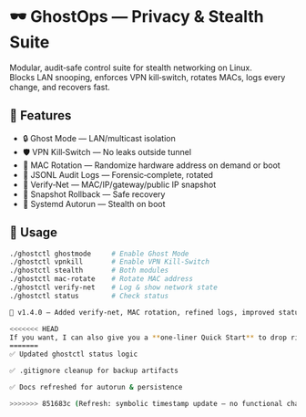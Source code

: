 # 🕶️ GhostOps — Privacy & Stealth Suite

Modular, audit‑safe control suite for stealth networking on Linux.  
Blocks LAN snooping, enforces VPN kill‑switch, rotates MACs, logs every change, and recovers fast.

## 🚀 Features
- 🔒 Ghost Mode — LAN/multicast isolation
- 🛡️ VPN Kill‑Switch — No leaks outside tunnel
- 🔄 MAC Rotation — Randomize hardware address on demand or boot
- 🧾 JSONL Audit Logs — Forensic‑complete, rotated
- 📡 Verify‑Net — MAC/IP/gateway/public IP snapshot
- 🧯 Snapshot Rollback — Safe recovery
- 🔁 Systemd Autorun — Stealth on boot

## 🔧 Usage
```bash
./ghostctl ghostmode     # Enable Ghost Mode
./ghostctl vpnkill       # Enable VPN Kill‑Switch
./ghostctl stealth       # Both modules
./ghostctl mac-rotate    # Rotate MAC address
./ghostctl verify-net    # Log & show network state
./ghostctl status        # Check status

📌 v1.4.0 — Added verify-net, MAC rotation, refined logs, improved status output

<<<<<<< HEAD
If you want, I can also give you a **one‑liner Quick Start** to drop right under the title so new users can clone and run GhostOps in seconds — that would make this minimal README even more powerful for onboarding.
=======
✅ Updated ghostctl status logic

✅ .gitignore cleanup for backup artifacts

✅ Docs refreshed for autorun & persistence

>>>>>>> 851683c (Refresh: symbolic timestamp update — no functional changes)

